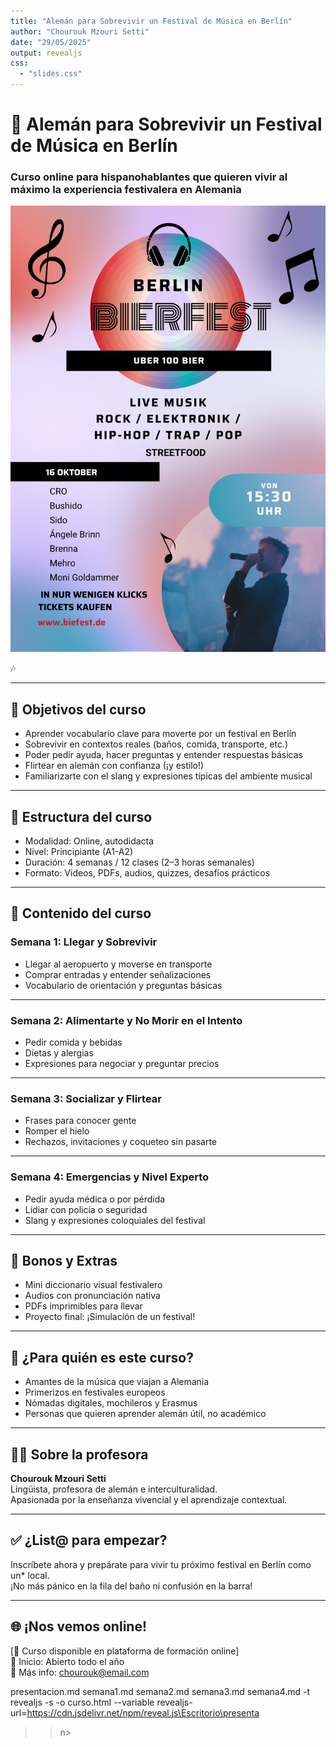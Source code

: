 ```yaml
---
title: "Alemán para Sobrevivir un Festival de Música en Berlín"
author: "Chourouk Mzouri Setti"
date: "29/05/2025"
output: revealjs
css:
  - "slides.css"
---
```


# 🎉 Alemán para Sobrevivir un Festival de Música en Berlín

### Curso online para hispanohablantes que quieren vivir al máximo la experiencia festivalera en Alemania 
![fest](img/kartel.png)

🎶

---

## 🎯 Objetivos del curso

- Aprender vocabulario clave para moverte por un festival en Berlín
- Sobrevivir en contextos reales (baños, comida, transporte, etc.)
- Poder pedir ayuda, hacer preguntas y entender respuestas básicas
- Flirtear en alemán con confianza (¡y estilo!)
- Familiarizarte con el slang y expresiones típicas del ambiente musical

---

## 🧩 Estructura del curso

- Modalidad: Online, autodidacta
- Nivel: Principiante (A1-A2)
- Duración: 4 semanas / 12 clases (2–3 horas semanales)
- Formato: Videos, PDFs, audios, quizzes, desafíos prácticos

---

## 🧠 Contenido del curso

### Semana 1: Llegar y Sobrevivir
- Llegar al aeropuerto y moverse en transporte
- Comprar entradas y entender señalizaciones
- Vocabulario de orientación y preguntas básicas

---

### Semana 2: Alimentarte y No Morir en el Intento
- Pedir comida y bebidas
- Dietas y alergias
- Expresiones para negociar y preguntar precios

---

### Semana 3: Socializar y Flirtear
- Frases para conocer gente
- Romper el hielo
- Rechazos, invitaciones y coqueteo sin pasarte

---

### Semana 4: Emergencias y Nivel Experto
- Pedir ayuda médica o por pérdida
- Lidiar con policía o seguridad
- Slang y expresiones coloquiales del festival

---

## 🎁 Bonos y Extras

- Mini diccionario visual festivalero
- Audios con pronunciación nativa
- PDFs imprimibles para llevar
- Proyecto final: ¡Simulación de un festival!

---

## 🚀 ¿Para quién es este curso?

- Amantes de la música que viajan a Alemania
- Primerizos en festivales europeos
- Nómadas digitales, mochileros y Erasmus
- Personas que quieren aprender alemán útil, no académico

---

## 👩‍🏫 Sobre la profesora

**Chourouk Mzouri Setti**  
Lingüista, profesora de alemán e interculturalidad.  
Apasionada por la enseñanza vivencial y el aprendizaje contextual.

---

## ✅ ¿List@ para empezar?

Inscríbete ahora y prepárate para vivir tu próximo festival en Berlín como un* local.  
¡No más pánico en la fila del baño ni confusión en la barra!

---

## 🌐 ¡Nos vemos online!

[💬 Curso disponible en plataforma de formación online]  
📅 Inicio: Abierto todo el año  
📩 Más info: chourouk@email.com

presentacion.md semana1.md semana2.md semana3.md semana4.md -t revealjs -s -o curso.html --variable revealjs-url=https://cdn.jsdelivr.net/npm/reveal.js\Escritorio\presenta
>> n>